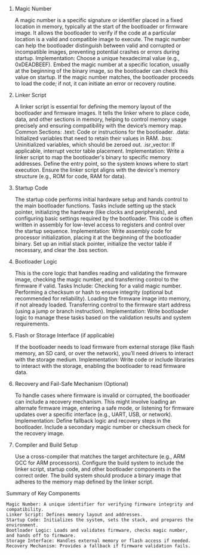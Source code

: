 1. Magic Number

    A magic number is a specific signature or identifier placed in a fixed location in memory, typically at the start of the bootloader or firmware image.
    It allows the bootloader to verify if the code at a particular location is a valid and compatible image to execute.
    The magic number can help the bootloader distinguish between valid and corrupted or incompatible images, preventing potential crashes or errors during startup.
    Implementation:
        Choose a unique hexadecimal value (e.g., 0xDEADBEEF).
        Embed the magic number at a specific location, usually at the beginning of the binary image, so the bootloader can check this value on startup.
        If the magic number matches, the bootloader proceeds to load the code; if not, it can initiate an error or recovery routine.

2. Linker Script

    A linker script is essential for defining the memory layout of the bootloader and firmware images.
    It tells the linker where to place code, data, and other sections in memory, helping to control memory usage precisely and ensuring compatibility with the device’s memory map.
    Common Sections:
        .text: Code or instructions for the bootloader.
        .data: Initialized variables that need to retain their values in RAM.
        .bss: Uninitialized variables, which should be zeroed out.
        .isr_vector: If applicable, interrupt vector table placement.
    Implementation:
        Write a linker script to map the bootloader's binary to specific memory addresses.
        Define the entry point, so the system knows where to start execution.
        Ensure the linker script aligns with the device's memory structure (e.g., ROM for code, RAM for data).

3. Startup Code

    The startup code performs initial hardware setup and hands control to the main bootloader functions.
    Tasks include setting up the stack pointer, initializing the hardware (like clocks and peripherals), and configuring basic settings required by the bootloader.
    This code is often written in assembly for low-level access to registers and control over the startup sequence.
    Implementation:
        Write assembly code for processor initialization, placing it at the beginning of the bootloader binary.
        Set up an initial stack pointer, initialize the vector table if necessary, and clear the .bss section.

4. Bootloader Logic

    This is the core logic that handles reading and validating the firmware image, checking the magic number, and transferring control to the firmware if valid.
    Tasks Include:
        Checking for a valid magic number.
        Performing a checksum or hash to ensure integrity (optional but recommended for reliability).
        Loading the firmware image into memory, if not already loaded.
        Transferring control to the firmware start address (using a jump or branch instruction).
    Implementation:
        Write bootloader logic to manage these tasks based on the validation results and system requirements.

5. Flash or Storage Interface (if applicable)

    If the bootloader needs to load firmware from external storage (like flash memory, an SD card, or over the network), you’ll need drivers to interact with the storage medium.
    Implementation:
        Write code or include libraries to interact with the storage, enabling the bootloader to read firmware data.

6. Recovery and Fail-Safe Mechanism (Optional)

    To handle cases where firmware is invalid or corrupted, the bootloader can include a recovery mechanism.
    This might involve loading an alternate firmware image, entering a safe mode, or listening for firmware updates over a specific interface (e.g., UART, USB, or network).
    Implementation:
        Define fallback logic and recovery steps in the bootloader.
        Include a secondary magic number or checksum check for the recovery image.

7. Compiler and Build Setup

    Use a cross-compiler that matches the target architecture (e.g., ARM GCC for ARM processors).
    Configure the build system to include the linker script, startup code, and other bootloader components in the correct order.
    The build system should produce a binary image that adheres to the memory map defined by the linker script.

Summary of Key Components

    Magic Number: A unique identifier for verifying firmware integrity and compatibility.
    Linker Script: Defines memory layout and addresses.
    Startup Code: Initializes the system, sets the stack, and prepares the environment.
    Bootloader Logic: Loads and validates firmware, checks magic number, and hands off to firmware.
    Storage Interface: Handles external memory or flash access if needed.
    Recovery Mechanism: Provides a fallback if firmware validation fails.
